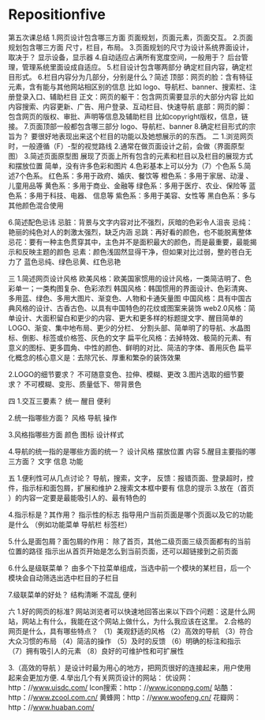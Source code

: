 # Repositionfive
第五次课总结
1.网页设计包含哪三方面
页面规划，页面元素，页面交互。
2.页面规划包含哪三方面
尺寸，栏目，布局。
3.页面规划的尺寸为设计系统界面设计，取决于？
显示设备，显示器
4.自动适应占满所有宽度空间，一般用于？
后台管理，管理系统里面设成自适应。
5.栏目设计包含哪两部分
确定栏目内容，确定栏目形式。
6.栏目内容分为几部分，分别是什么？简述
顶部：网页的脸：含有特征元素，含有能与其他网站相区别的信息
     比如 logo、导航栏、banner、搜索栏、注册登录入口、辅助栏目
正文：网页的躯干：包含网页需要显示的大部分内容
     比如内容搜索、内容更新、广告、用户登录、互动栏目、快速导航
底部：网页的脚：包含网页的版权、审批、声明等信息及辅助栏目
     比如copyright版权，信息，链接。
7.页面顶部一般都包含哪三部分
    logo、导航栏、banner
8.确定栏目形式的宗旨为？
要很好地表现出来这个栏目的功能以及她想展示的的东西。
二
1.浏览网页时，一般遵循（F）-型的视觉路线
2.通常在做页面设计之前，会做（界面原型图）
3.简述页面原型图
展现了页面上所有包含的元素和栏目以及栏目的展现方式和摆放位置
简单，没有许多色彩和图片 
4.色彩基本上可以分为（7）个色系
5.简述7个色系。
红色系：多用于政府、婚庆、餐饮等
橙色系：多用于家居、动漫 、儿童用品等
黄色系：多用于商业、金融等
绿色系：多用于医疗、农业、保险等
蓝色系：多用于科技、电器、 信息等
紫色系：多用于美容、女性等
黑白色系：多与其他颜色混合使用

6.简述配色忌讳
忌脏：背景与文字内容对比不强烈，灰暗的色彩令人沮丧
忌纯：艳丽的纯色对人的刺激太强烈，缺乏内涵
忌跳：再好看的颜色，也不能脱离整体
忌花：要有一种主色贯穿其中，主色并不是面积最大的颜色，而是最重要，最能揭示和反映主题的颜色
忌素：颜色浅固然显得干净，但如果对比过弱，整的苍白无力了
蓝色忌纯、绿色忌黄、红色忌艳

三
1.简述网页设计风格
欧美风格：欧美国家惯用的设计风格，一类简洁明了、色彩单一；一类构图复杂、色彩浓烈
韩国风格：韩国惯用的界面设计、色彩清爽、多用蓝、绿色、多用大图片、渐变色、人物和卡通矢量图
中国风格：具有中国古典风格的设计、古香古色、以具有中国特色的花纹或图案来装饰
web2.0风格：简单设计、大面积留白和更少的内容、更大和更多样的标题提文字、醒目简单的LOGO、渐变、集中地布局、更少的分栏、
            分割头部、简单明了的导航、水晶图标、倒影、标签或价格签、灰色的文字
扁平化风格：去掉特效、极简的元素、有意义的图标、更多圆角、中性的颜色、鲜明的对比、简洁的字体、善用灰色
            扁平化概念的核心意义是：去除冗长、厚重和繁杂的装饰效果

2.LOGO的细节要求？
不可随意变色、拉伸、模糊、更改
3.图片选取的细节要求？
不可模糊、变形、质量低下、带背景色

四
1.交互三要素？
统一 醒目 便利

2.统一指哪些方面？
风格 导航 操作

3.风格指哪些方面
颜色 图标 设计样式

4.导航的统一指的是哪些方面的统一？
设计风格 摆放位置 内容
5.醒目主要指的哪三方面？
文字 信息 功能

五
1.便利性可从几点讨论？
导航，搜索，文字， 反馈：报错页面、登录超时，控件，指示标和面包屑，扩展和维护
2.搜索文本框中要有
信息的提示
3.放在（首页 ）的内容一定要是最能吸引人的、最有特色的

4.指示标是？其作用？
指示性的标志
指导用户当前页面是哪个页面以及它的功能是什么
（例如功能菜单 导航栏 标签栏）

5.什么是面包屑？面包屑的作用：
除了首页，其他二级页面三级页面都有的当前位置的路径
指示出从首页开始是怎么到当前页面，还可以超链接到之前页面

6.什么是级联菜单？
由多个下拉菜单组成，当选中前一个模块的某栏目，后一个模块会自动筛选出选中栏目的子栏目

7.级联菜单的好处？
结构清晰 不混乱 便利

六
1.好的网页的标准?
网站浏览者可以快速地回答出来以下四个问题：这是什么网站，网站上有什么，我能在这个网站上做什么，为什么我应该在这里。
2.合格的网页是什么，具有哪些特点？
（1）美观舒适的风格
（2）高效的导航
（3）符合大众习惯的布局
（4）简洁的操作
（5）及时的反馈
（6）明确的标注和指示
（7）拥有吸引人的元素
（8）良好的可维护性和可扩展性

3.（高效的导航 ）是设计时最为用心的地方，把网页很好的连接起来，用户使用起来会更加方便.
4.举出几个有关网页设计的网站：
优设网：http：//www.uisdc.com/
lcon搜索：http：//www.iconpng.com/
站酷：http：//www.zcool.com.cn/
黄蜂网：http：//www.woofeng.cn/
花瓣网：http：//www.huaban.com/


